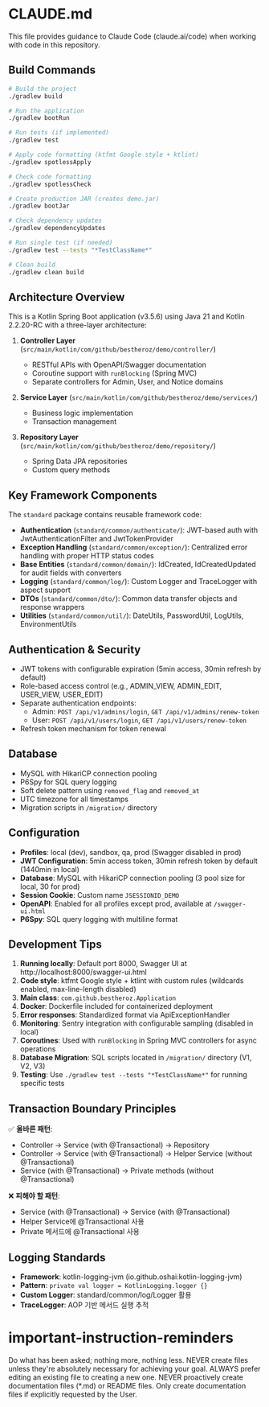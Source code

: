 # CLAUDE.md

This file provides guidance to Claude Code (claude.ai/code) when working with code in this repository.

## Build Commands

```bash
# Build the project
./gradlew build

# Run the application
./gradlew bootRun

# Run tests (if implemented)
./gradlew test

# Apply code formatting (ktfmt Google style + ktlint)
./gradlew spotlessApply

# Check code formatting
./gradlew spotlessCheck

# Create production JAR (creates demo.jar)
./gradlew bootJar

# Check dependency updates
./gradlew dependencyUpdates

# Run single test (if needed)
./gradlew test --tests "*TestClassName*"

# Clean build
./gradlew clean build
```

## Architecture Overview

This is a Kotlin Spring Boot application (v3.5.6) using Java 21 and Kotlin 2.2.20-RC with a three-layer architecture:

1. **Controller Layer** (`src/main/kotlin/com/github/bestheroz/demo/controller/`)
   - RESTful APIs with OpenAPI/Swagger documentation
   - Coroutine support with `runBlocking` (Spring MVC)
   - Separate controllers for Admin, User, and Notice domains

2. **Service Layer** (`src/main/kotlin/com/github/bestheroz/demo/services/`)
   - Business logic implementation
   - Transaction management

3. **Repository Layer** (`src/main/kotlin/com/github/bestheroz/demo/repository/`)
   - Spring Data JPA repositories
   - Custom query methods

## Key Framework Components

The `standard` package contains reusable framework code:

- **Authentication** (`standard/common/authenticate/`): JWT-based auth with JwtAuthenticationFilter and JwtTokenProvider
- **Exception Handling** (`standard/common/exception/`): Centralized error handling with proper HTTP status codes
- **Base Entities** (`standard/common/domain/`): IdCreated, IdCreatedUpdated for audit fields with converters
- **Logging** (`standard/common/log/`): Custom Logger and TraceLogger with aspect support
- **DTOs** (`standard/common/dto/`): Common data transfer objects and response wrappers
- **Utilities** (`standard/common/util/`): DateUtils, PasswordUtil, LogUtils, EnvironmentUtils

## Authentication & Security

- JWT tokens with configurable expiration (5min access, 30min refresh by default)
- Role-based access control (e.g., ADMIN_VIEW, ADMIN_EDIT, USER_VIEW, USER_EDIT)
- Separate authentication endpoints:
  - Admin: `POST /api/v1/admins/login`, `GET /api/v1/admins/renew-token`
  - User: `POST /api/v1/users/login`, `GET /api/v1/users/renew-token`
- Refresh token mechanism for token renewal

## Database

- MySQL with HikariCP connection pooling
- P6Spy for SQL query logging
- Soft delete pattern using `removed_flag` and `removed_at`
- UTC timezone for all timestamps
- Migration scripts in `/migration/` directory

## Configuration

- **Profiles**: local (dev), sandbox, qa, prod (Swagger disabled in prod)
- **JWT Configuration**: 5min access token, 30min refresh token by default (1440min in local)
- **Database**: MySQL with HikariCP connection pooling (3 pool size for local, 30 for prod)
- **Session Cookie**: Custom name `JSESSIONID_DEMO`
- **OpenAPI**: Enabled for all profiles except prod, available at `/swagger-ui.html`
- **P6Spy**: SQL query logging with multiline format

## Development Tips

1. **Running locally**: Default port 8000, Swagger UI at http://localhost:8000/swagger-ui.html
2. **Code style**: ktfmt Google style + ktlint with custom rules (wildcards enabled, max-line-length disabled)
3. **Main class**: `com.github.bestheroz.Application` 
4. **Docker**: Dockerfile included for containerized deployment
5. **Error responses**: Standardized format via ApiExceptionHandler
6. **Monitoring**: Sentry integration with configurable sampling (disabled in local)
7. **Coroutines**: Used with `runBlocking` in Spring MVC controllers for async operations
8. **Database Migration**: SQL scripts located in `/migration/` directory (V1, V2, V3)
9. **Testing**: Use `./gradlew test --tests "*TestClassName*"` for running specific tests

## Transaction Boundary Principles

✅ **올바른 패턴**:
- Controller → Service (with @Transactional) → Repository
- Controller → Service (with @Transactional) → Helper Service (without @Transactional)
- Service (with @Transactional) → Private methods (without @Transactional)

❌ **피해야 할 패턴**:
- Service (with @Transactional) → Service (with @Transactional)
- Helper Service에 @Transactional 사용
- Private 메서드에 @Transactional 사용

## Logging Standards

- **Framework**: kotlin-logging-jvm (io.github.oshai:kotlin-logging-jvm)
- **Pattern**: `private val logger = KotlinLogging.logger {}`
- **Custom Logger**: standard/common/log/Logger 활용
- **TraceLogger**: AOP 기반 메서드 실행 추적

# important-instruction-reminders
Do what has been asked; nothing more, nothing less.
NEVER create files unless they're absolutely necessary for achieving your goal.
ALWAYS prefer editing an existing file to creating a new one.
NEVER proactively create documentation files (*.md) or README files. Only create documentation files if explicitly requested by the User.
